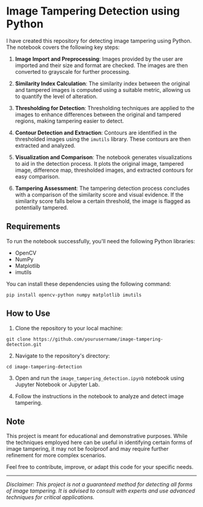 # Image Tampering Detection using Python

I have created this repository for detecting image tampering using Python. The notebook covers the following key steps:

1. **Image Import and Preprocessing**: Images provided by the user are imported and their size and format are checked. The images are then converted to grayscale for further processing.

2. **Similarity Index Calculation**: The similarity index between the original and tampered images is computed using a suitable metric, allowing us to quantify the level of alteration.

3. **Thresholding for Detection**: Thresholding techniques are applied to the images to enhance differences between the original and tampered regions, making tampering easier to detect.

4. **Contour Detection and Extraction**: Contours are identified in the thresholded images using the `imutils` library. These contours are then extracted and analyzed.

5. **Visualization and Comparison**: The notebook generates visualizations to aid in the detection process. It plots the original image, tampered image, difference map, thresholded images, and extracted contours for easy comparison.

6. **Tampering Assessment**: The tampering detection process concludes with a comparison of the similarity score and visual evidence. If the similarity score falls below a certain threshold, the image is flagged as potentially tampered.

## Requirements

To run the notebook successfully, you'll need the following Python libraries:

- OpenCV
- NumPy
- Matplotlib
- imutils

You can install these dependencies using the following command:

```
pip install opencv-python numpy matplotlib imutils
```

## How to Use

1. Clone the repository to your local machine:

```
git clone https://github.com/yourusername/image-tampering-detection.git
```

2. Navigate to the repository's directory:

```
cd image-tampering-detection
```

3. Open and run the `image_tampering_detection.ipynb` notebook using Jupyter Notebook or Jupyter Lab.

4. Follow the instructions in the notebook to analyze and detect image tampering.

## Note

This project is meant for educational and demonstrative purposes. While the techniques employed here can be useful in identifying certain forms of image tampering, it may not be foolproof and may require further refinement for more complex scenarios.

Feel free to contribute, improve, or adapt this code for your specific needs.

---

*Disclaimer: This project is not a guaranteed method for detecting all forms of image tampering. It is advised to consult with experts and use advanced techniques for critical applications.*
